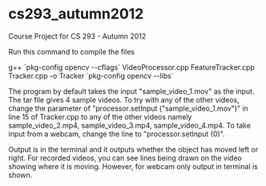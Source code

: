 cs293_autumn2012
================

Course Project for CS 293 - Autumn 2012

Run this command to compile the files

g++ \`pkg-config opencv --cflags\` VideoProcessor.cpp FeatureTracker.cpp Tracker.cpp -o Tracker \`pkg-config opencv --libs\`

The program by default takes the input "sample_video_1.mov" as the input. The tar file gives 4 sample videos. To try with any of the other videos, change the parameter of "processor.setInput ("sample_video_1.mov")" in line 15 of Tracker.cpp to any of the other videos namely sample_video_2.mp4, sample_video_3.mp4, sample_video_4.mp4. To take input from a webcam, change the line to "processor.setInput (0)".

Output is in the terminal and it outputs whether the object has moved left or right. For recorded videos, you can see lines being drawn on the video showing where it is moving. However, for webcam only output in terminal is shown.